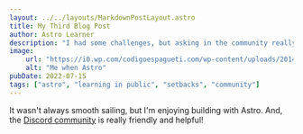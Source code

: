 ```yaml
---
layout: ../../layouts/MarkdownPostLayout.astro
title: My Third Blog Post
author: Astro Learner
description: "I had some challenges, but asking in the community really helped!"
image:
    url: "https://i0.wp.com/codigoespagueti.com/wp-content/uploads/2014/06/GIF.gif?fit=640%2C360&quality=80&ssl=1"
    alt: "Me when Astro"
pubDate: 2022-07-15
tags: ["astro", "learning in public", "setbacks", "community"]
---
```

It wasn't always smooth sailing, but I'm enjoying building with Astro. And, the [Discord community](https://astro.build/chat) is really friendly and helpful!